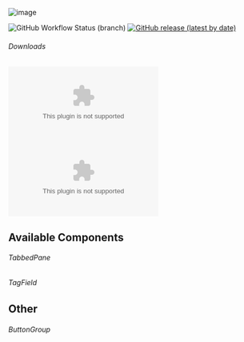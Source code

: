 ![image](https://repository-images.githubusercontent.com/299611784/4aa03f80-0338-11eb-87d2-a23d9e6aebf0)

![GitHub Workflow Status (branch)](https://img.shields.io/github/workflow/status/rthu6990/mswing/Release/release?style=flat-square) [![GitHub release (latest by date)](https://img.shields.io/github/v/release/rthu6990/mswing?style=flat-square)](https://github.com/RThu6990/mswing/releases/latest)

###### Downloads
[![GitHub Releases (by Asset)](https://img.shields.io/github/downloads/rthu6990/mswing/latest/mswing-comps-1.0.0.zip?color=orange&label=Library&style=flat-square)](https://github.com/RThu6990/mswing/releases/download/v1.0.0/mswing-comps-1.0.0.zip) [![GitHub Releases (by Asset)](https://img.shields.io/github/downloads/rthu6990/mswing/latest/mswing-demo-1.0.0.zip?color=orange&label=Demo%20App&style=flat-square)](https://github.com/RThu6990/mswing/releases/download/v1.0.0/mswing-demo-1.0.0.zip)

## Available Components
###### TabbedPane
###### TagField
## Other
###### ButtonGroup

